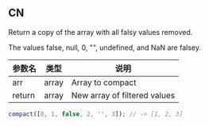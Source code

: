 ## CN

Return a copy of the array with all falsy values removed.

The values false, null, 0, "", undefined, and NaN are falsey.

|参数名|类型|说明|
|-----|----|---|
|arr   |array|Array to compact            |
|return|array|New array of filtered values|

```javascript
compact([0, 1, false, 2, '', 3]); // -> [1, 2, 3]
```